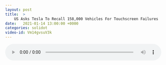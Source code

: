 ```yaml
---
layout: post
title:  >
    US Asks Tesla To Recall 158,000 Vehicles For Touchscreen Failures
date:   2021-01-14 13:00:00 +0000
categories: solidot
video-id: Vm14gvsuV3k
---
```


<audio src="/assets/574c624c02a93c9d719653407f32e863.mp3" style="width: 100%;" controls></audio>


